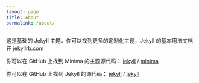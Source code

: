 ```yaml
---
layout: page
title: About
permalink: /about/
---
```


这是基础的 Jekyll 主题。你可以找到更多的定制化主题，Jekyll 的基本用法文档在  [jekyllrb.com](https://jekyllrb.com/)

你可以在 GitHub 上找到 Minima 的主题源代码：
[jekyll][jekyll-organization] /
[minima](https://github.com/jekyll/minima)

你可以在 GitHub 上找到 Jekyll 的源代码：
[jekyll][jekyll-organization] /
[jekyll](https://github.com/jekyll/jekyll)


[jekyll-organization]: https://github.com/jekyll
